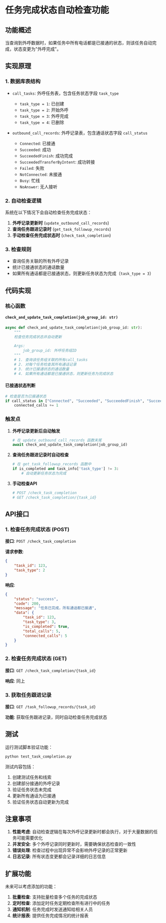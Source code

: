 # 任务完成状态自动检查功能

## 功能概述

当查询到外呼数据时，如果任务中所有电话都是已接通的状态，则该任务自动完成，状态变更为"外呼完成"。

## 实现原理

### 1. 数据库表结构

- `call_tasks`: 外呼任务表，包含任务状态字段 `task_type`
  - `task_type = 1`: 已创建
  - `task_type = 2`: 开始外呼  
  - `task_type = 3`: 外呼完成
  - `task_type = 4`: 已删除

- `outbound_call_records`: 外呼记录表，包含通话状态字段 `call_status`
  - `Connected`: 已接通
  - `Succeeded`: 成功
  - `SucceededFinish`: 成功完成
  - `SucceededTransferByIntent`: 成功转接
  - `Failed`: 失败
  - `NotConnected`: 未接通
  - `Busy`: 忙线
  - `NoAnswer`: 无人接听

### 2. 自动检查逻辑

系统在以下情况下会自动检查任务完成状态：

1. **外呼记录更新时** (`update_outbound_call_records`)
2. **查询任务跟进记录时** (`get_task_followup_records`)
3. **手动检查任务完成状态时** (`check_task_completion`)

### 3. 检查规则

- 查询任务关联的所有外呼记录
- 统计已接通状态的通话数量
- 如果所有通话都是已接通状态，则更新任务状态为完成（`task_type = 3`）

## 代码实现

### 核心函数

#### `check_and_update_task_completion(job_group_id: str)`

```python
async def check_and_update_task_completion(job_group_id: str):
    """
    检查任务完成状态并自动更新
    
    Args:
        job_group_id: 外呼任务组ID
    """
    # 1. 查询该任务组关联的所有call_tasks
    # 2. 对每个任务检查其所有通话记录
    # 3. 统计已接通状态的通话数量
    # 4. 如果所有通话都是已接通状态，则更新任务为完成状态
```

#### 已接通状态判断

```python
# 检查是否为已接通状态
if call_status in ["Connected", "Succeeded", "SucceededFinish", "SucceededTransferByIntent"]:
    connected_calls += 1
```

### 触发点

1. **外呼记录更新后自动触发**
   ```python
   # 在 update_outbound_call_records 函数末尾
   await check_and_update_task_completion(job_group_id)
   ```

2. **查询任务跟进记录时自动检查**
   ```python
   # 在 get_task_followup_records 函数中
   if is_completed and task_info['task_type'] != 3:
       # 自动更新任务状态为完成
   ```

3. **手动检查API**
   ```python
   # POST /check_task_completion
   # GET /check_task_completion/{task_id}
   ```

## API接口

### 1. 检查任务完成状态 (POST)

**接口**: `POST /check_task_completion`

**请求参数**:
```json
{
    "task_id": 123,
    "task_type": 2
}
```

**响应**:
```json
{
    "status": "success",
    "code": 200,
    "message": "任务已完成，所有通话都已接通",
    "data": {
        "task_id": 123,
        "task_type": 3,
        "is_completed": true,
        "total_calls": 5,
        "connected_calls": 5
    }
}
```

### 2. 检查任务完成状态 (GET)

**接口**: `GET /check_task_completion/{task_id}`

**响应**: 同上

### 3. 获取任务跟进记录

**接口**: `GET /task_followup_records/{task_id}`

**功能**: 获取任务跟进记录，同时自动检查任务完成状态

## 测试

运行测试脚本验证功能：

```bash
python test_task_completion.py
```

测试内容包括：
1. 创建测试任务和线索
2. 创建部分接通的外呼记录
3. 验证任务状态未完成
4. 更新所有通话为已接通
5. 验证任务状态自动更新为完成

## 注意事项

1. **性能考虑**: 自动检查逻辑在每次外呼记录更新时都会执行，对于大量数据的任务可能需要优化
2. **并发安全**: 多个外呼记录同时更新时，需要确保状态检查的一致性
3. **错误处理**: 检查过程中出现异常不会影响外呼记录的正常更新
4. **日志记录**: 所有状态变更都会记录详细的日志信息

## 扩展功能

未来可以考虑添加的功能：

1. **批量检查**: 支持批量检查多个任务的完成状态
2. **定时检查**: 添加定时任务定期检查所有进行中的任务
3. **通知机制**: 任务完成时发送通知给相关人员
4. **统计报表**: 提供任务完成情况的统计报表 